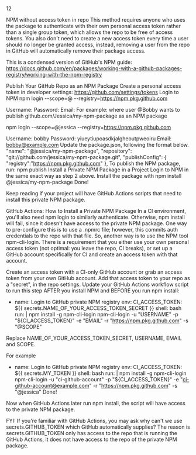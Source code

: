 12

NPM without access token in repo
This method requires anyone who uses the package to authenticate with their own personal access token rather than a single group token, which allows the repo to be free of access tokens. You also don't need to create a new access token every time a user should no longer be granted access, instead, removing a user from the repo in GitHub will automatically remove their package access.

This is a condensed version of GitHub's NPM guide: https://docs.github.com/en/packages/working-with-a-github-packages-registry/working-with-the-npm-registry

Publish Your GitHub Repo as an NPM Package
Create a personal access token in developer settings: https://github.com/settings/tokens
Login to NPM
npm login --scope=@<USERNAME of repo owner in lowercase> --registry=https://npm.pkg.github.com

Username: <Your personal GitHub username>
Password: <Create a GitHub Access Token with your account and paste it here>
Email: <Email associated with the same account>
For example: where user @Bobby wants to publish github.com/Jessica/my-npm-package as an NPM package

npm login --scope=@jessica --registry=https://npm.pkg.github.com

Username: bobby
Password: yiueytiupoasdkjalgheoutpweoiru
Email: bobby@example.com
Update the package.json, following the format below.
"name": "@jessica/my-npm-package",
"repository": "git://github.com/jessica/my-npm-package.git",
"publishConfig": {
"registry":"https://npm.pkg.github.com"
},
To publish the NPM package, run:
npm publish
Install a Private NPM Package in a Project
Login to NPM in the same exact way as step 2 above.
Install the package with npm install @jessica/my-npm-package
Done!

Keep reading if your project will have GitHub Actions scripts that need to install this private NPM package.

GitHub Actions: How to Install a Private NPM Package
In a CI environment, you'll also need npm login to similarly authenticate. Otherwise, npm install will fail, since it doesn't have access to the private NPM package. One way to pre-configure this is to use a .npmrc file; however, this commits auth credentials to the repo with that file. So, another way is to use the NPM tool npm-cli-login. There is a requirement that you either use your own personal access token (not optimal: you leave the repo, CI breaks), or set up a GitHub account specifically for CI and create an access token with that account.

Create an access token with a CI-only GitHub account or grab an access token from your own GitHub account.
Add that access token to your repo as a "secret", in the repo settings.
Update your GitHub Actions workflow script to run this step AFTER you install NPM and BEFORE you run npm install:
- name: Login to GitHub private NPM registry
  env:
  CI_ACCESS_TOKEN: ${{ secrets.NAME_OF_YOUR_ACCESS_TOKEN_SECRET }}
  shell: bash
  run: |
  npm install -g npm-cli-login
  npm-cli-login -u "USERNAME" -p "${CI_ACCESS_TOKEN}" -e "EMAIL" -r "https://npm.pkg.github.com" -s "@SCOPE"

Replace NAME_OF_YOUR_ACCESS_TOKEN_SECRET, USERNAME, EMAIL and SCOPE.

For example

- name: Login to GitHub private NPM registry
  env:
  CI_ACCESS_TOKEN: ${{ secrets.MY_TOKEN }}
  shell: bash
  run: |
  npm install -g npm-cli-login
  npm-cli-login -u "ci-github-account" -p "${CI_ACCESS_TOKEN}" -e "ci-github-account@example.com" -r "https://npm.pkg.github.com" -s "@jessica"
  Done!

Now when GitHub Actions later run npm install, the script will have access to the private NPM package.

FYI: If you're familiar with GitHub Actions, you may ask why can't we use secrets.GITHUB_TOKEN which GitHub automatically supplies? The reason is secrets.GITHUB_TOKEN only has access to the repo that is running the GitHub Actions, it does not have access to the repo of the private NPM package.